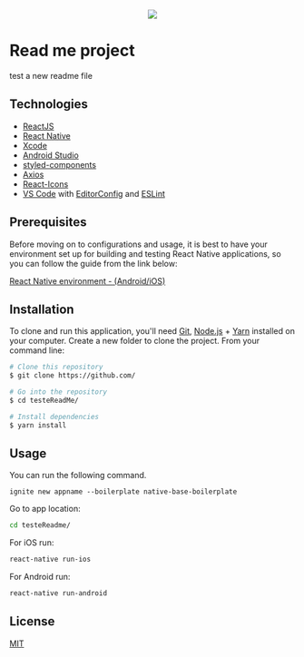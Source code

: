 <br />
<p align="center">
  <a href="">
    <img src="http://pyx.network/wp-content/uploads/2016/02/uniprime.png">
  </a>
</p>

# Read me project 
test a new readme file

## Technologies
-   [ReactJS](https://reactjs.org/)
-   [React Native](https://facebook.github.io/react-native/)
-   [Xcode](https://developer.apple.com/xcode/)
-   [Android Studio](https://developer.android.com/studio) 
-   [styled-components](https://www.styled-components.com/)
-   [Axios](https://github.com/axios/axios)
-   [React-Icons](http://react-icons.github.io/react-icons/)
-   [VS Code](https://code.visualstudio.com/) with [EditorConfig](https://editorconfig.org/) and [ESLint](https://eslint.org/)

## Prerequisites
Before moving on to configurations and usage, it is best to have your environment set up for building and testing React Native applications, so you can follow the guide from the link below:

[React Native environment - (Android/iOS)](https://docs.rocketseat.dev/ambiente-react-native/introducao)

## Installation

To clone and run this application, you'll need [Git](https://git-scm.com), [Node.js](https://nodejs.org/en/) + [Yarn](https://yarnpkg.com) installed on your computer. Create a new folder to clone the project. 
From your command line:

```bash
# Clone this repository
$ git clone https://github.com/

# Go into the repository
$ cd testeReadMe/

# Install dependencies
$ yarn install

```
## Usage

You can run the following command.

```
ignite new appname --boilerplate native-base-boilerplate
```
Go to app location:
```sh
cd testeReadme/
```
For iOS run:
```sh
react-native run-ios
```
For Android run:
```sh
react-native run-android
```

## License
[MIT](https://choosealicense.com/licenses/mit/)
